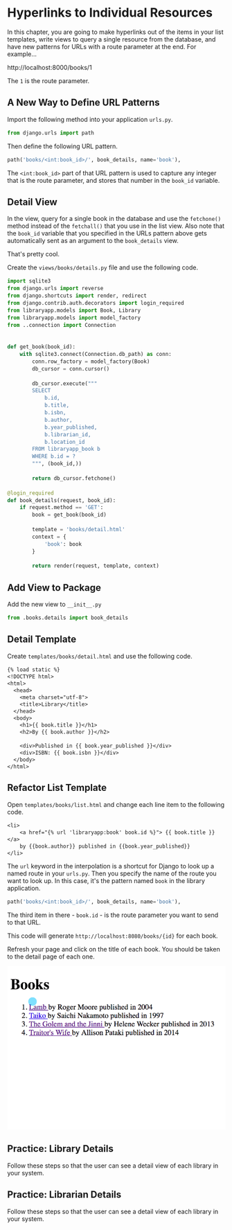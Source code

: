 # Hyperlinks to Individual Resources

In this chapter, you are going to make hyperlinks out of the items in your list templates, write views to query a single resource from the database, and have new patterns for URLs with a route parameter at the end. For example...

http://localhost:8000/books/1

The `1` is the route parameter.

## A New Way to Define URL Patterns

Import the following method into your application `urls.py`.

```py
from django.urls import path
```

Then define the following URL pattern.

```py
path('books/<int:book_id>/', book_details, name='book'),
```

The `<int:book_id>` part of that URL pattern is used to capture any integer that is the route parameter, and stores that number in the `book_id` variable.

## Detail View

In the view, query for a single book in the database and use the `fetchone()` method instead of the `fetchall()` that you use in the list view. Also note that the `book_id` variable that you specified in the URLs pattern above gets automatically sent as an argument to the `book_details` view.

That's pretty cool.

Create the `views/books/details.py` file and use the following code.

```py
import sqlite3
from django.urls import reverse
from django.shortcuts import render, redirect
from django.contrib.auth.decorators import login_required
from libraryapp.models import Book, Library
from libraryapp.models import model_factory
from ..connection import Connection


def get_book(book_id):
    with sqlite3.connect(Connection.db_path) as conn:
        conn.row_factory = model_factory(Book)
        db_cursor = conn.cursor()

        db_cursor.execute("""
        SELECT
            b.id,
            b.title,
            b.isbn,
            b.author,
            b.year_published,
            b.librarian_id,
            b.location_id
        FROM libraryapp_book b
        WHERE b.id = ?
        """, (book_id,))

        return db_cursor.fetchone()

@login_required
def book_details(request, book_id):
    if request.method == 'GET':
        book = get_book(book_id)

        template = 'books/detail.html'
        context = {
            'book': book
        }

        return render(request, template, context)
```


## Add View to Package

Add the new view to `__init__.py`

```py
from .books.details import book_details
```

## Detail Template

Create `templates/books/detail.html` and use the following code.

```jinja
{% load static %}
<!DOCTYPE html>
<html>
  <head>
    <meta charset="utf-8">
    <title>Library</title>
  </head>
  <body>
    <h1>{{ book.title }}</h1>
    <h2>By {{ book.author }}</h2>

    <div>Published in {{ book.year_published }}</div>
    <div>ISBN: {{ book.isbn }}</div>
  </body>
</html>
```

## Refactor List Template

Open `templates/books/list.html` and change each line item to the following code.

```jinja
<li>
    <a href="{% url 'libraryapp:book' book.id %}"> {{ book.title }} </a>
    by {{book.author}} published in {{book.year_published}}
</li>
```

The `url` keyword in the interpolation is a shortcut for Django to look up a named route in your `urls.py`. Then you specify the name of the route you want to look up. In this case, it's the pattern named `book` in the library application.

```py
path('books/<int:book_id>/', book_details, name='book'),
```

The third item in there - `book.id` - is the route parameter you want to send to that URL.

This code will generate `http://localhost:8080/books/{id}` for each book.

Refresh your page and click on the title of each book. You should be taken to the detail page of each one.

![animation that clicks on the hyperlink of book titles and shows the detail page](./images/hyperlink-to-detail.gif)

## Practice: Library Details

Follow these steps so that the user can see a detail view of each library in your system.

## Practice: Librarian Details

Follow these steps so that the user can see a detail view of each library in your system.
